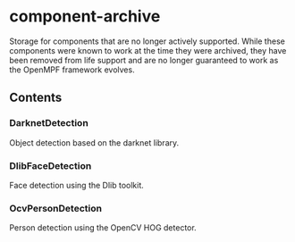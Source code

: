 # component-archive
Storage for components that are no longer actively supported. While these components were known to work at the time they were archived, they have been removed from life support and are no longer guaranteed to work as the OpenMPF framework evolves.

## Contents

### DarknetDetection
Object detection based on the darknet library.

### DlibFaceDetection
Face detection using the Dlib toolkit.

### OcvPersonDetection
Person detection using the OpenCV HOG detector.


